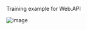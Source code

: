 Training example for Web.API

![image](https://github.com/user-attachments/assets/066209ed-2872-475b-8fa1-210e5d8cf88f)
